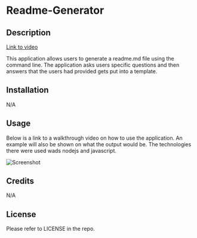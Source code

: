 # Readme-Generator

## Description

[Link to video](https://www.youtube.com/watch?v=MFTsATK6NdI&ab_channel=DVN-Work)

This application allows users to generate a readme.md file using the command line. The application asks users specific questions and then answers that the users had provided gets put into a template.
## Installation

N/A

## Usage

Below is a link to a walkthrough video on how to use the application. An example will also be shown on what the output would be. The technologies there were used wads nodejs and javascript.

![Screenshot](https://github.com/Daniel-Notice/Readme-Generator/assets/144740252/4c155494-53fc-44d8-b355-390611f96c40)



## Credits

N/A

## License

Please refer to LICENSE in the repo.
